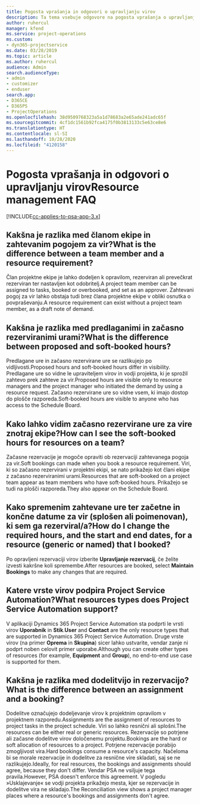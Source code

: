 ```yaml
---
title: Pogosta vprašanja in odgovori o upravljanju virov
description: Ta tema vsebuje odgovore na pogosta vprašanja o upravljanju virov.
author: ruhercul
manager: kfend
ms.service: project-operations
ms.custom:
- dyn365-projectservice
ms.date: 03/28/2019
ms.topic: article
ms.author: ruhercul
audience: Admin
search.audienceType:
- admin
- customizer
- enduser
search.app:
- D365CE
- D365PS
- ProjectOperations
ms.openlocfilehash: 38d9509768323a5a1d78683a2e65ade241adc65f
ms.sourcegitcommit: 4cf1dc1561b92fca4175f0b3813133c5e63ce8e6
ms.translationtype: HT
ms.contentlocale: sl-SI
ms.lasthandoff: 10/28/2020
ms.locfileid: "4120158"
---
```

# <a name="resource-management-faq"></a><span data-ttu-id="8c628-103">Pogosta vprašanja in odgovori o upravljanju virov</span><span class="sxs-lookup"><span data-stu-id="8c628-103">Resource management FAQ</span></span>

[!INCLUDE[cc-applies-to-psa-app-3.x](../includes/cc-applies-to-psa-app-3x.md)]

## <a name="what-is-the-difference-between-a-team-member-and-a-resource-requirement"></a><span data-ttu-id="8c628-104">Kakšna je razlika med članom ekipe in zahtevanim pogojem za vir?</span><span class="sxs-lookup"><span data-stu-id="8c628-104">What is the difference between a team member and a resource requirement?</span></span>

<span data-ttu-id="8c628-105">Član projektne ekipe je lahko dodeljen k opravilom, rezerviran ali prevečkrat rezerviran ter nastavljen kot odobritelj.</span><span class="sxs-lookup"><span data-stu-id="8c628-105">A project team member can be assigned to tasks, booked or overbooked, and set as an approver.</span></span> <span data-ttu-id="8c628-106">Zahtevani pogoj za vir lahko obstaja tudi brez člana projektne ekipe v obliki osnutka o povpraševanju.</span><span class="sxs-lookup"><span data-stu-id="8c628-106">A resource requirement can exist without a project team member, as a draft note of demand.</span></span> 

## <a name="what-is-the-difference-between-proposed-and-soft-booked-hours"></a><span data-ttu-id="8c628-107">Kakšna je razlika med predlaganimi in začasno rezerviranimi urami?</span><span class="sxs-lookup"><span data-stu-id="8c628-107">What is the difference between proposed and soft-booked hours?</span></span>

<span data-ttu-id="8c628-108">Predlagane ure in začasno rezervirane ure se razlikujejo po vidljivosti.</span><span class="sxs-lookup"><span data-stu-id="8c628-108">Proposed hours and soft-booked hours differ in visibility.</span></span> <span data-ttu-id="8c628-109">Predlagane ure so vidne le upraviteljem virov in vodji projekta, ki je sprožil zahtevo prek zahteve za vir.</span><span class="sxs-lookup"><span data-stu-id="8c628-109">Proposed hours are visible only to resource managers and the project manager who initiated the demand by using a resource request.</span></span> <span data-ttu-id="8c628-110">Začasno rezervirane ure so vidne vsem, ki imajo dostop do plošče razporeda.</span><span class="sxs-lookup"><span data-stu-id="8c628-110">Soft-booked hours are visible to anyone who has access to the Schedule Board.</span></span>

## <a name="how-can-i-see-the-soft-booked-hours-for-resources-on-a-team"></a><span data-ttu-id="8c628-111">Kako lahko vidim začasno rezervirane ure za vire znotraj ekipe?</span><span class="sxs-lookup"><span data-stu-id="8c628-111">How can I see the soft-booked hours for resources on a team?</span></span>

<span data-ttu-id="8c628-112">Začasne rezervacije je mogoče opraviti ob rezervaciji zahtevanega pogoja za vir.</span><span class="sxs-lookup"><span data-stu-id="8c628-112">Soft bookings can made when you book a resource requirement.</span></span> <span data-ttu-id="8c628-113">Viri, ki so začasno rezervirani v projektni ekipi, se nato prikažejo kot člani ekipe z začasno rezerviranimi urami.</span><span class="sxs-lookup"><span data-stu-id="8c628-113">Resources that are soft-booked on a project team appear as team members who have soft-booked hours.</span></span> <span data-ttu-id="8c628-114">Prikažejo se tudi na plošči razporeda.</span><span class="sxs-lookup"><span data-stu-id="8c628-114">They also appear on the Schedule Board.</span></span>

## <a name="how-do-i-change-the-required-hours-and-the-start-and-end-dates-for-a-resource-generic-or-named-that-i-booked"></a><span data-ttu-id="8c628-115">Kako spremenim zahtevane ure ter začetne in končne datume za vir (splošen ali poimenovan), ki sem ga rezerviral/a?</span><span class="sxs-lookup"><span data-stu-id="8c628-115">How do I change the required hours, and the start and end dates, for a resource (generic or named) that I booked?</span></span>

<span data-ttu-id="8c628-116">Po opravljeni rezervaciji virov izberite **Upravljanje rezervacij**, če želite izvesti kakršne koli spremembe.</span><span class="sxs-lookup"><span data-stu-id="8c628-116">After resources are booked, select **Maintain Bookings** to make any changes that are required.</span></span>

## <a name="what-resources-types-does-project-service-automation-support"></a><span data-ttu-id="8c628-117">Katere vrste virov podpira Project Service Automation?</span><span class="sxs-lookup"><span data-stu-id="8c628-117">What resources types does Project Service Automation support?</span></span>

<span data-ttu-id="8c628-118">V aplikaciji Dynamics 365 Project Service Automation sta podprti le vrsti virov **Uporabnik** in **Stik**.</span><span class="sxs-lookup"><span data-stu-id="8c628-118">**User** and **Contact** are the only resource types that are supported in Dynamics 365 Project Service Automation.</span></span> <span data-ttu-id="8c628-119">Druge vrste virov (na primer **Oprema** in **Skupina**) sicer lahko ustvarite, vendar zanje ni podprt noben celovit primer uporabe.</span><span class="sxs-lookup"><span data-stu-id="8c628-119">Although you can create other types of resources (for example, **Equipment** and **Group**), no end-to-end use case is supported for them.</span></span>

## <a name="what-is-the-difference-between-an-assignment-and-a-booking"></a><span data-ttu-id="8c628-120">Kakšna je razlika med dodelitvijo in rezervacijo?</span><span class="sxs-lookup"><span data-stu-id="8c628-120">What is the difference between an assignment and a booking?</span></span>

<span data-ttu-id="8c628-121">Dodelitve označujejo dodeljevanje virov k projektnim opravilom v projektnem razporedu.</span><span class="sxs-lookup"><span data-stu-id="8c628-121">Assignments are the assignment of resources to project tasks in the project schedule.</span></span> <span data-ttu-id="8c628-122">Viri so lahko resnični ali splošni.</span><span class="sxs-lookup"><span data-stu-id="8c628-122">The resources can be either real or generic resources.</span></span> <span data-ttu-id="8c628-123">Rezervacije so potrjene ali začasne dodelitve virov določenemu projektu.</span><span class="sxs-lookup"><span data-stu-id="8c628-123">Bookings are the hard or soft allocation of resources to a project.</span></span> <span data-ttu-id="8c628-124">Potrjene rezervacije porabijo zmogljivost vira.</span><span class="sxs-lookup"><span data-stu-id="8c628-124">Hard bookings consume a resource's capacity.</span></span> <span data-ttu-id="8c628-125">Načeloma bi se morale rezervacije in dodelitve za resnične vire skladati, saj se ne razlikujejo.</span><span class="sxs-lookup"><span data-stu-id="8c628-125">Ideally, for real resources, the bookings and assignments should agree, because they don't differ.</span></span> <span data-ttu-id="8c628-126">Vendar PSA ne vsiljuje tega pravila.</span><span class="sxs-lookup"><span data-stu-id="8c628-126">However, PSA doesn't enforce this agreement.</span></span> <span data-ttu-id="8c628-127">V pogledu »Usklajevanje« se vodji projekta prikažejo mesta, kjer se rezervacije in dodelitve vira ne skladajo.</span><span class="sxs-lookup"><span data-stu-id="8c628-127">The Reconciliation view shows a project manager places where a resource's bookings and assignments don't agree.</span></span>
